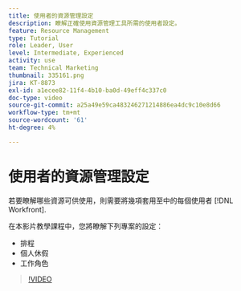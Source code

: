 ```yaml
---
title: 使用者的資源管理設定
description: 瞭解正確使用資源管理工具所需的使用者設定。
feature: Resource Management
type: Tutorial
role: Leader, User
level: Intermediate, Experienced
activity: use
team: Technical Marketing
thumbnail: 335161.png
jira: KT-8873
exl-id: a1ecee82-11f4-4b10-ba0d-49eff4c337c0
doc-type: video
source-git-commit: a25a49e59ca483246271214886ea4dc9c10e8d66
workflow-type: tm+mt
source-wordcount: '61'
ht-degree: 4%

---
```


# 使用者的資源管理設定

若要瞭解哪些資源可供使用，則需要將幾項套用至中的每個使用者 [!DNL Workfront].

在本影片教學課程中，您將瞭解下列專案的設定：

* 排程
* 個人休假
* 工作角色

>[!VIDEO](https://video.tv.adobe.com/v/335161/?quality=12&learn=on)
